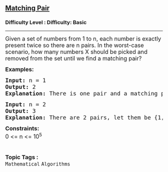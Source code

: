 <h2><a href="https://www.geeksforgeeks.org/problems/matching-pair5320/1?page=1&difficulty=Basic&status=unsolved,attempted&sortBy=accuracy">Matching Pair</a></h2><h3>Difficulty Level : Difficulty: Basic</h3><hr><div class="problems_problem_content__Xm_eO"><p><span style="font-size: 18px;">Given a set of numbers from 1 to n, each number is exactly present twice so there are n pairs. In the worst-case scenario, how many numbers X should be picked and removed from the set until we find a matching pair?</span></p>
<p><span style="font-size: 18px;"><strong>Examples:</strong></span></p>
<pre><span style="font-size: 18px;"><strong>Input: </strong>n = 1
<strong>Output: </strong>2
<strong>Explanation: </strong>There is one pair and a matching pair can be extracted in 2 Draws.
</span></pre>
<pre><span style="font-size: 18px;"><strong>Input: </strong>n = 2
<strong>Output: </strong>3
<strong>Explanation:</strong> There are 2 pairs, let them be {1,2,1,2} and a matching pair will be made in 3 draws.
</span></pre>
<p><span style="font-size: 18px;"><strong>Constraints:</strong><br>0 &lt;= n &lt;= 10<sup>5</sup></span></p></div><br><p><span style=font-size:18px><strong>Topic Tags : </strong><br><code>Mathematical</code>&nbsp;<code>Algorithms</code>&nbsp;